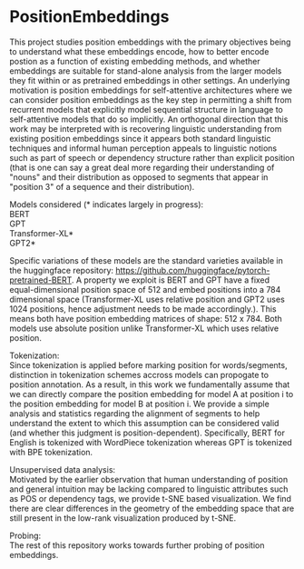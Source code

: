 # PositionEmbeddings
This project studies position embeddings with the primary objectives being to understand what these embeddings encode, how to better encode postion as a function of existing embedding methods, and whether embeddings are suitable for stand-alone analysis from the larger models they fit within or as pretrained embeddings in other settings. An underlying motivation is position embeddings for self-attentive architectures where we can consider position embeddings as the key step in permitting a shift from recurrent models that explicitly model sequential structure in language to self-attentive models that do so implicitly. An orthogonal direction that this work may be interpreted with is recovering linguistic understanding from existing position embeddings since it appears both standard linguistic techniques and informal human perception appeals to linguistic notions such as part of speech or dependency structure rather than explicit position (that is one can say a great deal more regarding their understanding of "nouns" and their distribution as opposed to segments that appear in "position 3" of a sequence and their distribution).   

Models considered (* indicates largely in progress):  
BERT  
GPT   
Transformer-XL*  
GPT2*  

Specific variations of these models are the standard varieties available in the huggingface repository: https://github.com/huggingface/pytorch-pretrained-BERT. A property we exploit is BERT and GPT have a fixed equal-dimensional position space of 512 and embed positions into a 784 dimensional space (Transformer-XL uses relative position and GPT2 uses 1024 positions, hence adjustment needs to be made accordingly.). This means both have position embedding matrices of shape: 512 x 784. Both models use absolute position unlike Transformer-XL which uses relative position.   
  
Tokenization:  
Since tokenization is applied before marking position for words/segments, distinction in tokenization schemes accross models can propogate to position annotation. As a result, in this work we fundamentally assume that we can directly compare the position embedding for model A at position i to the position embedding for model B at position i. We provide a simple analysis and statistics regarding the alignment of segments to help understand the extent to which this assumption can be considered valid (and whether this judgment is position-dependent). Specifically, BERT for English is tokenized with WordPiece tokenization whereas GPT is tokenized with BPE tokenization.   
   
Unsupervised data analysis:    
Motivated by the earlier observation that human understanding of position and general intuition may be lacking compared to linguistic attributes such as POS or dependency tags, we provide t-SNE based visualization. We find there are clear differences in the geometry of the embedding space that are still present in the low-rank visualization produced by t-SNE.     
  
Probing:  
The rest of this repository works towards further probing of position embeddings.   


